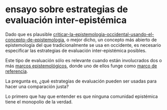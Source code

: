# ensayo sobre estrategias de evaluación inter-epistémica

Dado que es plausible [criticar-la-epistemologia-occidental-usando-el-concepto-de-epistemologia](criticar-la-epistemologia-occidental-usando-el-concepto-de-epistemologia.md), o mejor dicho, un concepto más abierto de epistemología del que tradicionalmente se usa en occidente, es necesario especificar las estrategias de evaluación inter-epistémica posibles.

Este tipo de evaluación sólo es relevante cuando están involucrados dos o más [marcos epistemológicos](marco-epistemologico.md), donde uno de ellos funge como [marco de referencia](marcos-de-referencia.md).

La pregunta es, ¿qué estrategias de evaluación pueden ser usadas para hacer una comparación justa?

Lo primero que hay que entender es que ninguna comunidad epistémica tiene el monopolio de la verdad.
